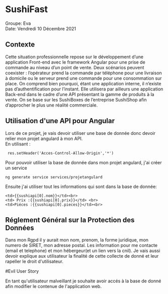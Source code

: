# SushiFast
Groupe: Eva  
Date: Vendredi 10 Décembre 2021

## Contexte

Cette situation professionnelle repose sur le développement d’une application Front-end avec le framework Angular pour une prise de commande au niveau d’un point de vente. Deux scénarios peuvent coexister : l’opérateur prend la commande par téléphone pour une livraison à domicile ou le serveur prend une commande pour une consommation sur place. On comprend bien pourquoi, étant une application interne, il n’existe pas d’authentification pour l’instant. Elle utilisera par ailleurs une application Back-end dans le cadre d’une API présentant la gamme de produits à la vente. On se base sur les SushiBoxes de l’entreprise SushiShop afin d’approcher le plus une réalité commerciale.

## Utilisation d'une API pour Angular

Lors de ce projet, je vais devoir utiliser une base de donnée donc devoir relier mon projet angulard à mon API.  
En utilisant :
```
 res.setHeader('Acces-Control-Allow-Origin','*')
```
Pour pouvoir utiliser la base de donnée dans mon projet angulard, j'ai créer un service 
```
ng generate service services/projetangulard
```
Ensuite j'ai utiliser tout les informations qui sont dans la base de donnée:
```
<td>{{sushiapi[0].nom}}</td><br>
<td> Prix :{{sushiapi[0].prix}}</td> <br>
<td>Piéces :{{sushiapi[0].pieces}}</td><br>
```

## Réglement Général sur la Protection des Données  
Dans mon Rgpd il y aurait mon nom, prenom, la forme juridique, mon numero de SIRET, mon adresse postal. Les information pour me contacte (email et telephone)
et mon hébergeur(et un lien vers la cnil).
Je vais aussi devoir explique aux utilisateur la finalité de cette collecte de donné et leur rapeller le droit d'utilisateur.

#Evil User Story

En tant qu'utilisateur malveillant je souhaite avoir accés à la base de donné afin modifier le contenue de l'application web.




